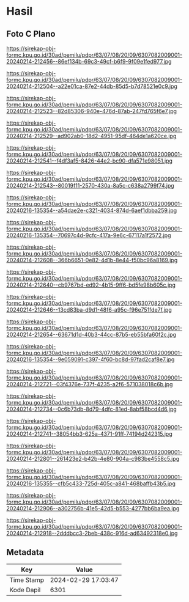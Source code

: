 # Hasil

## Foto C Plano

https://sirekap-obj-formc.kpu.go.id/30ad/pemilu/pdpr/63/07/08/20/09/6307082009001-20240214-212456--86ef134b-69c3-49cf-b6f9-9f09e1fed977.jpg

https://sirekap-obj-formc.kpu.go.id/30ad/pemilu/pdpr/63/07/08/20/09/6307082009001-20240214-212504--a22e01ca-87e2-44db-85d5-b7d78521e0c9.jpg

https://sirekap-obj-formc.kpu.go.id/30ad/pemilu/pdpr/63/07/08/20/09/6307082009001-20240214-212523--82d85306-940e-476d-87ab-247fd765f6e7.jpg

https://sirekap-obj-formc.kpu.go.id/30ad/pemilu/pdpr/63/07/08/20/09/6307082009001-20240214-212529--ad902ab0-18d2-4951-95df-464de1a620ce.jpg

https://sirekap-obj-formc.kpu.go.id/30ad/pemilu/pdpr/63/07/08/20/09/6307082009001-20240214-212541--f4df3af5-8426-44e2-bc90-dfa571e98051.jpg

https://sirekap-obj-formc.kpu.go.id/30ad/pemilu/pdpr/63/07/08/20/09/6307082009001-20240214-212543--80019f11-2570-430a-8a5c-c638a2799f74.jpg

https://sirekap-obj-formc.kpu.go.id/30ad/pemilu/pdpr/63/07/08/20/09/6307082009001-20240216-135354--a54dae2e-c321-4034-874d-6aef1dbba259.jpg

https://sirekap-obj-formc.kpu.go.id/30ad/pemilu/pdpr/63/07/08/20/09/6307082009001-20240216-135354--70697c4d-9cfc-417a-9e6c-67117a1f2572.jpg

https://sirekap-obj-formc.kpu.go.id/30ad/pemilu/pdpr/63/07/08/20/09/6307082009001-20240214-212608--366b6651-0e82-4d1b-8e44-f50bc96a8169.jpg

https://sirekap-obj-formc.kpu.go.id/30ad/pemilu/pdpr/63/07/08/20/09/6307082009001-20240214-212640--cb9767bd-ed92-4b15-9ff6-bd5fe98b605c.jpg

https://sirekap-obj-formc.kpu.go.id/30ad/pemilu/pdpr/63/07/08/20/09/6307082009001-20240214-212646--13cd83ba-d9d1-48f6-a95c-f96e751fde7f.jpg

https://sirekap-obj-formc.kpu.go.id/30ad/pemilu/pdpr/63/07/08/20/09/6307082009001-20240214-212654--63671d1d-40b3-44cc-87b5-eb55bfa60f2c.jpg

https://sirekap-obj-formc.kpu.go.id/30ad/pemilu/pdpr/63/07/08/20/09/6307082009001-20240216-135354--9e059091-c397-4f60-bc8d-97fad2caf8e7.jpg

https://sirekap-obj-formc.kpu.go.id/30ad/pemilu/pdpr/63/07/08/20/09/6307082009001-20240214-212721--03f4376e-737f-4235-a2f6-571038018c6b.jpg

https://sirekap-obj-formc.kpu.go.id/30ad/pemilu/pdpr/63/07/08/20/09/6307082009001-20240214-212734--0c6b73db-8d79-4dfc-81ed-8abf58bcd4d6.jpg

https://sirekap-obj-formc.kpu.go.id/30ad/pemilu/pdpr/63/07/08/20/09/6307082009001-20240214-212741--38054bb3-625a-4371-91ff-74194d242315.jpg

https://sirekap-obj-formc.kpu.go.id/30ad/pemilu/pdpr/63/07/08/20/09/6307082009001-20240214-212801--261423e2-b42b-4e80-904a-c983be4558c5.jpg

https://sirekap-obj-formc.kpu.go.id/30ad/pemilu/pdpr/63/07/08/20/09/6307082009001-20240216-135355--cfb5c433-725d-405c-a841-468baffb43b5.jpg

https://sirekap-obj-formc.kpu.go.id/30ad/pemilu/pdpr/63/07/08/20/09/6307082009001-20240214-212906--a302756b-41e5-42d5-b553-4277bb6ba9ea.jpg

https://sirekap-obj-formc.kpu.go.id/30ad/pemilu/pdpr/63/07/08/20/09/6307082009001-20240214-212918--2dddbcc3-2beb-438c-916d-ad63492318e0.jpg


## Metadata

| Key        | Value               |
| ---------- | ------------------- |
| Time Stamp | 2024-02-29 17:03:47 |
| Kode Dapil | 6301                |



